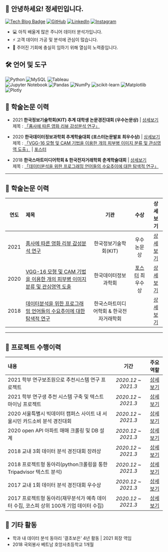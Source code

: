 ## 👋 안녕하세요! 정세민입니다.

[![Tech Blog Badge](https://img.shields.io/badge/Blog-CC0000?style=flat-square&logo=blogger&logoColor=white&link=https://seminj.tistory.com/)](https://seminj.tistory.com/)
[![GitHub](https://img.shields.io/badge/github-%23121011.svg?style=flat-square&logo=github&logoColor=white&link=https://seminj.github.com)](https://seminj.github.io)
[![LinkedIn](https://img.shields.io/badge/linkedin-%230077B5.svg?style=flat-square&logo=linkedin&logoColor=white)](https://www.linkedin.com/in/%EC%84%B8%EB%AF%BC-%EC%A0%95-959476233)
[![Instagram](https://img.shields.io/badge/Instagram-%23E4405F.svg?style=flat-square&logo=Instagram&logoColor=white&link=https://www.instagram.com/se_m.ni/)](https://www.instagram.com/se_m.ni/)

* 💻 아직 배울게 많은 주니어 데이터 분석가입니다.
* ⚡ 고객 데이터 가공 및 분석에 관심이 많습니다. 
* 🌈 주어진 기회에 충실히 임하기 위해 열심히 노력중입니다.

## 🛠 언어 및 도구

![Python](https://img.shields.io/badge/python-darkblue?style=flat-square&logo=python&logoColor=white)
![MySQL](https://img.shields.io/badge/mysql-003545.svg?style=flat-square&logo=mysql&logoColor=white)
![Tableau](https://img.shields.io/badge/Tableau-%235C2D91.svg?style=flat-square&logo=Tableau&logoColor=white)<br>
![Jupyter Notebook](https://img.shields.io/badge/jupyter-%23FA0F00.svg?style=flat-square&logo=jupyter&logoColor=white)
![Pandas](https://img.shields.io/badge/pandas-%23150458.svg?style=flat-square&logo=pandas&logoColor=white)
![NumPy](https://img.shields.io/badge/numpy-%23013243.svg?style=flat-square&logo=numpy&logoColor=white)
![scikit-learn](https://img.shields.io/badge/scikit--learn-%23F7931E.svg?style=flat-square&logo=scikit-learn&logoColor=white)
![Matplotlib](https://img.shields.io/badge/Matplotlib-%2357A143.svg?style=flat-square&logo=plotly&logoColor=white)
![Plotly](https://img.shields.io/badge/Plotly-%233F4F75.svg?style=flat-square&logo=plotly&logoColor=white)


## 💼 학술논문 이력

- 2021 **한국정보기술학회(KIT) 추계 대학생 논문경진대회 (우수논문상)** | [상세보기](https://github.com/seminj/A-Study-on-the-Effect-of-the-Part-of-Speech-on-Movie-Review-Sentiment-Classification-Performance/blob/main/README.md) <br>
제목 : [「품사에 따른 영화 리뷰 감성분석 연구」](https://seminj.github.io/files/2021_paper.pdf) <br>

- 2020 **한국데이터정보과학회 추계학술대회 (포스터논문발표 최우수상)** | [상세보기]() <br>
  제목 : [「VGG-16 모형 및 CAM 기법을 이용한 개의 피부병 이미지 분류 및 관심영역 도출」](https://seminj.github.io/files/2020_paper.pdf) | [포스터](https://seminj.github.io/files/2020_poster.pdf)
  
- 2018 **한국스마트미디어학회 & 한국전자거래학회 춘계학술대회** | [상세보기]() <br>
  제목 : [「데이터분석을 위한 프로그래밍 언어들의 수요추이에 대한 탐색적 연구」](https://seminj.github.io/files/2018_paper.pdf)

---
## 💼 학술논문 이력
|연도|제목|기관|수상|상세보기|
|:---:|:---|:---:|:---:|:---:|
2021 | [품사에 따른 영화 리뷰 감성분석 연구](https://seminj.github.io/files/2021_paper.pdf) | 한국정보기술학회(KIT) | 우수논문상 | [상세보기](https://github.com/seminj/A-Study-on-the-Effect-of-the-Part-of-Speech-on-Movie-Review-Sentiment-Classification-Performance/blob/main/README.md) <br>
2020 | [VGG-16 모형 및 CAM 기법을 이용한 개의 피부병 이미지 분류 및 관심영역 도출](https://seminj.github.io/files/2020_paper.pdf) | 한국데이터정보과학회 | [포스터](https://seminj.github.io/files/2020_poster.pdf) 최우수상 | [상세보기]() <br>
2018 | [데이터분석을 위한 프로그래밍 언어들의 수요추이에 대한 탐색적 연구](https://seminj.github.io/files/2018_paper.pdf) | 한국스마트미디어학회 & 한국전자거래학회 || [상세보기]() <br>













---

## 💼 프로젝트 수행이력

|내용|기간|주요 역할|
|:---|:---:|:---:|
2021 학부 연구보조원으로 추천시스템 연구 프로젝트 | *2020.12 ~ 2021.3* | [상세보기]() |  <br>
2021 학부 연구생 추천 시스템 구축 및 텍스트 마이닝 프로젝트 | *2020.12 ~ 2021.3* | [상세보기]() | <br>
2020 서울특별시 빅데이터 캠퍼스 사이트 내 서울시민 카드소비 분석 경진대회 | *2020.12 ~ 2021.3* | [상세보기]() | 
2020 open API 아파트 매매 크롤링 및 DB 설계 | *2020.12 ~ 2021.3* | [상세보기]() <br>
2018 교내 3회 데이터 분석 경진대회 장려상 | *2020.12 ~ 2021.3* | [상세보기]() | <br>
2018 프로젝트형 동아리(python크롤링을 통한 Tripadvisor 텍스트 분석) | *2020.12 ~ 2021.3* | [상세보기]() <br>
2017 교내 1회 데이터 분석 경진대회 우수상 | *2020.12 ~ 2021.3* | [상세보기]() <br>
2017 프로젝트형 동아리(재무분석가 예측 데이터 수집, 코스피 상위 100개 기업 데이터 수집) | *2020.12 ~ 2021.3* | [상세보기]() <br>


## 📌 기타 활동

- 학과 내 데이터 분석 동아리 '결초보은' 4년 활동 | 2021 회장 역임
- 2018 국외봉사 베트남 호앙사초등학교 1개월

## 



<!--
- python : 기본적인 문제해결을 위한 python 스킬 보유. Pandas, Numpy를 이용한 전처리, Seaborn, Matplotlib을 이용한 시각화 가능.
- MySQL : 
- Tableau : 효과적인 데이터 시각화를 위한 대시보드 제작 가능

  <details><summary>[상세보기]</summary>
  <div markdown="1">
  

  </details>
-->



